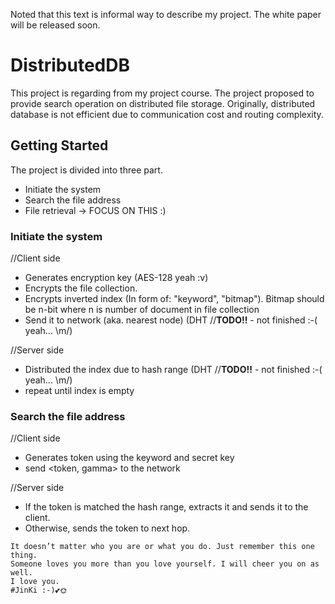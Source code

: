 Noted that this text is informal way to describe my project. 
The white paper will be released soon.

# DistributedDB
This project is regarding from my project course. The project proposed to provide search operation on distributed file storage.
Originally, distributed database is not efficient due to communication cost and routing complexity. 

## Getting Started
The project is divided into three part.
* Initiate the system
* Search the file address
* File retrieval -> FOCUS ON THIS :)

### Initiate the system 
//Client side
* Generates encryption key (AES-128 yeah :v)
* Encrypts the file collection.
* Encrypts inverted index (In form of: "keyword", "bitmap"). Bitmap should be n-bit where n is number of document in file collection
* Send it to network (aka. nearest node) (DHT //**TODO!!** - not finished :-( yeah... \m/)


//Server side
* Distributed the index due to hash range (DHT //**TODO!!** - not finished :-( yeah... \m/)
* repeat until index is empty

### Search the file address
//Client side
* Generates token using the keyword and secret key
* send <token, gamma> to the network

//Server side
* If the token is matched the hash range, extracts it and sends it to the client.
* Otherwise, sends the token to next hop.




```
It doesn’t matter who you are or what you do. Just remember this one thing. 
Someone loves you more than you love yourself. I will cheer you on as well.
I love you.
#JinKi :-)💕🌞
```
